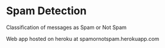 # Spam Detection

Classification of messages as Spam or Not Spam


Web app hosted on heroku at spamornotspam.herokuapp.com

